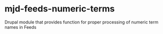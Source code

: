 mjd-feeds-numeric-terms
=======================

Drupal module that provides function for proper processing of numeric term names in Feeds
